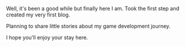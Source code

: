Well, it's been a good while but finally here I am. Took the first step and created my very first blog.

Planning to share little stories about my game development journey.

I hope you'll enjoy your stay here.


